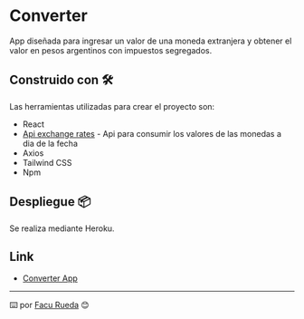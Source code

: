 # Converter

App diseñada para ingresar un valor de una moneda extranjera y obtener el valor en pesos argentinos con impuestos segregados. 

## Construido con 🛠️

Las herramientas utilizadas para crear el proyecto son: 
* React
* [Api exchange rates](https://apilayer.com/marketplace/exchangerates_data-api) - Api para consumir los valores de las monedas a dia de la fecha 
* Axios
* Tailwind CSS
* Npm

## Despliegue 📦

Se realiza mediante Heroku.

## Link 

* [Converter App](https://dolarconverter.herokuapp.com/)

---
⌨️  por [Facu Rueda](https://www.linkedin.com/in/facundorueda/) 😊
